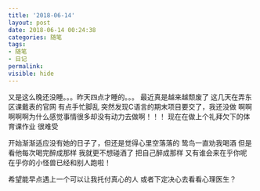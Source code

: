 ```yaml
---
title: '2018-06-14'
layout: post
date: 2018-06-14 00:24:38
categories: 随笔
tags:
- 随笔
- 日记
permalink:
visible: hide
---
```

又是这么晚还没睡。。。昨天四点才睡的。。。
最近真是越来越颓废了
这几天在弄东区课戴表的官网
有点手忙脚乱
突然发现C语言的期末项目要交了，我还没做
啊啊啊啊啊为什么感觉事情很多却没有动力去做啊！！！
现在在做上个礼拜欠下的体育课作业 很难受

开始渐渐适应没有她的日子了，但还是觉得心里空落落的
鸷鸟一直劝我喝酒 但是看他每次喝完醉成那样 我就更不想碰酒了
把自己醉成那样 又有谁会来在乎你呢
在乎你的小怪兽已经和别人跑啦！

希望能早点遇上一个可以让我托付真心的人
或者下定决心去看看心理医生？